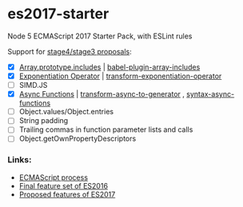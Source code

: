 # es2017-starter
Node 5 ECMAScript 2017 Starter Pack, with ESLint rules

Support for [stage4/stage3 proposals](https://github.com/tc39/ecma262/blob/master/README.md):
- [x] [Array.prototype.includes](http://www.2ality.com/2016/02/array-prototype-includes.html) 
      | [babel-plugin-array-includes](https://www.npmjs.com/package/babel-plugin-array-includes)
- [x] [Exponentiation Operator](http://www.2ality.com/2016/02/exponentiation-operator.html)
      | [transform-exponentiation-operator](https://babeljs.io/docs/plugins/transform-exponentiation-operator/)
- [ ] SIMD.JS
- [x] [Async Functions](http://www.2ality.com/2016/02/async-functions.html)
      | [transform-async-to-generator](https://babeljs.io/docs/plugins/transform-async-to-generator/)
      , [syntax-async-functions](https://babeljs.io/docs/plugins/syntax-async-functions/)
- [ ] Object.values/Object.entries
- [ ] String padding
- [ ] Trailing commas in function parameter lists and calls
- [ ] Object.getOwnPropertyDescriptors

### Links:
- [ECMAScript process](http://www.2ality.com/2015/11/tc39-process.html)
- [Final feature set of ES2016](http://www.2ality.com/2016/01/ecmascript-2016.html)
- [Proposed features of ES2017](http://www.2ality.com/2016/02/ecmascript-2017.html)
